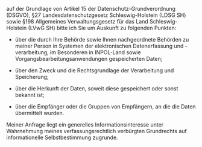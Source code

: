 auf der Grundlage von Artikel 15 der Datenschutz-Grundverordnung (DSGVO),
§27 Landesdatenschutzgesetz Schleswig-Holstein (LDSG SH) sowie
§198 Allgemeines Verwaltungsgesetz für das Land Schleswig-Holstein (LVwG SH)
bitte ich Sie um Auskunft zu folgenden Punkten:

+ über die durch Ihre Behörde sowie Ihnen nachgeordnete Behörden zu meiner
  Person in Systemen der elektronischen Datenerfassung und -verarbeitung, im Besonderen
  in INPOL-Land sowie Vorgangsbearbeitungsanwendungen gespeicherten Daten;

+ über den Zweck und die Rechtsgrundlage der Verarbeitung und Speicherung;

+ über die Herkunft der Daten, soweit diese gespeichert oder sonst bekannt ist;

+ über die Empfänger oder die Gruppen von Empfängern, an die die Daten übermittelt wurden.

Meiner Anfrage liegt ein generelles Informationsinteresse unter Wahrnehmung
meines verfassungsrechtlich verbürgten Grundrechts auf informationelle
Selbstbestimmung zugrunde.

